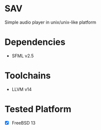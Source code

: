 # SAV
Simple audio player in unix/unix-like platform

# Dependencies
- SFML v2.5

# Toolchains
- LLVM v14

# Tested Platform
- [x] FreeBSD 13

